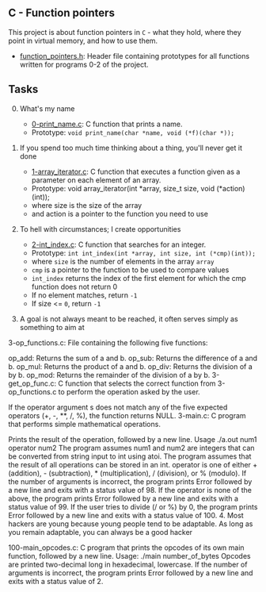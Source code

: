 ## C - Function pointers

This project is about function pointers in `C` - what they hold, where they point in virtual memory, and how to use them.

- [function_pointers.h](https://github.com/Callistus25/alx-low_level_programming/blob/master/0x0F-function_pointers/function_pointers.h): Header file containing prototypes for all functions written for programs 0-2 of the project.

## Tasks

0. What's my name

	- [0-print_name.c](https://github.com/Callistus25/alx-low_level_programming/blob/master/0x0F-function_pointers/0-print_name.c): C function that prints a name.
	- Prototype: `void print_name(char *name, void (*f)(char *));`
1. If you spend too much time thinking about a thing, you'll never get it done

	- [1-array_iterator.c](https://github.com/Callistus25/alx-low_level_programming/blob/master/0x0F-function_pointers/1-array_iterator.c): C function that executes a function given as a parameter on each element of an array.
	- Prototype: void array_iterator(int *array, size_t size, void (*action)(int));
	- where size is the size of the array
	- and action is a pointer to the function you need to use
2. To hell with circumstances; I create opportunities

	- [2-int_index.c](https://github.com/Callistus25/alx-low_level_programming/blob/master/0x0F-function_pointers/2-int_index.c): C function that searches for an integer.
	- Prototype: `int int_index(int *array, int size, int (*cmp)(int));`
	- where `size` is the number of elements in the array `array`
	- `cmp` is a pointer to the function to be used to compare values
	- `int_index` returns the index of the first element for which the cmp function does not return 0
	- If no element matches, return `-1`
	- If size <= `0`, return `-1`

3. A goal is not always meant to be reached, it often serves simply as something to aim at

3-op_functions.c: File containing the following five functions:

op_add: Returns the sum of a and b.
op_sub: Returns the difference of a and b.
op_mul: Returns the product of a and b.
op_div: Returns the division of a by b.
op_mod: Returns the remainder of the division of a by b.
3-get_op_func.c: C function that selects the correct function from 3-op_functions.c to perform the operation asked by the user.

If the operator argument s does not match any of the five expected operators (+, -, **, /, %), the function returns NULL.
3-main.c: C program that performs simple mathematical operations.

Prints the result of the operation, followed by a new line.
Usage ./a.out num1 operator num2
The program assumes num1 and num2 are integers that can be converted from string input to int using atoi.
The program assumes that the result of all operations can be stored in an int.
operator is one of either + (addition), - (subtraction), * (multiplication), / (division), or % (modulo).
If the number of arguments is incorrect, the program prints Error followed by a new line and exits with a status value of 98.
If the operator is none of the above, the program prints Error followed by a new line and exits with a status value of 99.
If the user tries to divide (/ or %) by 0, the program prints Error followed by a new line and exits with a status value of 100.
4. Most hackers are young because young people tend to be adaptable. As long as you remain adaptable, you can always be a good hacker

100-main_opcodes.c: C program that prints the opcodes of its own main function, followed by a new line.
Usage: ./main number_of_bytes
Opcodes are printed two-decimal long in hexadecimal, lowercase.
If the number of arguments is incorrect, the program prints Error followed by a new line and exits with a status value of 2.
